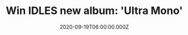 ---
campaign-uuid: "c-fda614f9-8cb9-4cab-a429-f64c0a583c94"
type: "Competition"
category: "Music"
date: "2020-09-19T06:00:00.000Z"
end-date: "2020-11-19T23:59:00.000Z"
disable-form: false
is_promoted: true
has_entry_page: true
title: "Win IDLES new album: 'Ultra Mono'"
competition-description: "<p>Following Brutalism and Joy as an Act of Resistance,\
  \ two releases that garnered global critical acclaim, IDLES return with their highly\
  \ anticipated third album: 'Ultra Mono'. The rock album ever made to date. We are\
  \ giving away a copy of their brand new record to one lucky NME AAA member to win.</p>\n\
  <p>Are you a massive IDLES fan? Click below for a chance to win.</p>\n"
hero-header: "Win IDLES new album: 'Ultra Mono'"
terms-confirmation: "N/A"
banner-img: "https://assets.expresslyapp.com/asset-4198a15d-5e96-4633-8c07-9aa872d97c85.jpg"
logo-left-href: "aaa.nme.com"
logo-left-image: "https://assets.expresslyapp.com/asset-c708acd5-669a-4696-8223-99c2ea7eeb65.jpg"
logo-left-title: "NME AAA"
bg-image-hero: "https://assets.expresslyapp.com/asset-1ce0f3c6-e83e-4632-b45a-1d532700f638.jpg"
bg-image-first: "https://assets.expresslyapp.com/asset-e3f6af68-4761-4c00-9cc8-72bcc029ed8c.jpg"
section1-content: "<p>Sonically constructed to capture the feeling of a hip-hop record\
  \ (including production contribution from Kenny Beats), the album doubles down on\
  \ the vitriolic sneer and blunt social commentary of their past work. Not far beneath\
  \ the surface of their self-admitted sloganeering lies a deeply complex and brutally\
  \ relevant album that chews up clichés and spits them out as high art for the masses.</p>\n\
  <p>This is momentary acceptance of the self. This is Ultra Mono. Click below and\
  \ it could be yours.</p>\n"
entry-title: "Win IDLES new album: 'Ultra Mono'"
entry-content: "<p>Enter the draw to win IDLES new album: 'Ultra Mono' by completing\
  \ the form below before 23:59 on the 19th of November 2020.</p>\n"
has-winner: false
prize-description: "IDLES new album: 'Ultra Mono'"
special-conditions: "Multiple entries are allowed up to one every day."
country-restrictions:
- "GB"
---